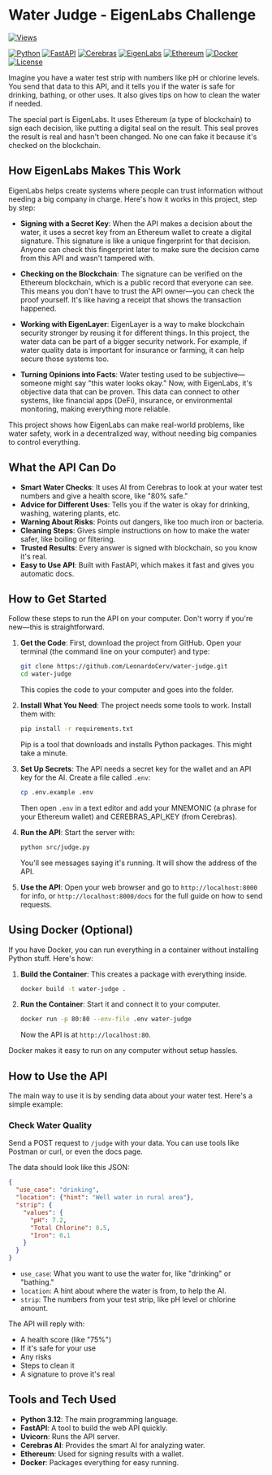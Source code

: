 # Water Judge - EigenLabs Challenge

[![Views](https://badges.0xleo.dev/badge/dynamic/viewers?repo=leonardocerv/water-judge&edges=round&text=repository%20views&bgColor=white&textColor=blue&v=1234567890)](https://github.com/LeonardoCerv/ez-badges)

[![Python](https://badges.0xleo.dev/badge?text=Python&bgColor=3776AB&textColor=FFFFFF&iconColor=FFFFFF&icon=simple-icons:python)](https://www.python.org/)
[![FastAPI](https://badges.0xleo.dev/badge?text=FastAPI&bgColor=009688&textColor=FFFFFF&iconColor=FFFFFF&icon=simple-icons:fastapi)](https://fastapi.tiangolo.com/)
[![Cerebras](https://badges.0xleo.dev/badge?text=cerebras%20API&bgColor=FFFFFF&textColor=black&icon=https://cloud.cerebras.ai/images/logo/cerebras-logo-black.svg)](https://cerebras.ai/)
[![EigenLabs](https://badges.0xleo.dev/badge?text=EigenCloud&bgColor=DA70D6&textColor=FFFFFF&iconColor=FFFFFF&icon=https://www.eigencloud.xyz/images/Eigen_Cloud_Logo.png)](https://www.eigenlabs.org/)
[![Ethereum](https://badges.0xleo.dev/badge?text=Ethereum&bgColor=3C3C3D&textColor=FFFFFF&iconColor=FFFFFF&icon=simple-icons:ethereum)](https://ethereum.org/)
[![Docker](https://badges.0xleo.dev/badge?text=Docker&bgColor=2496ED&textColor=FFFFFF&iconColor=FFFFFF&icon=simple-icons:docker)](https://www.docker.com/)
[![License](https://badges.0xleo.dev/badge?text=License&bgColor=750014&textColor=FFFFFF&iconColor=FFFFFF&icon=https://cdn.uconnectlabs.com/wp-content/themes/uConnect_MIT/images/mit-capd-left.svg?v=2)](https://opensource.org/licenses/MIT)

Imagine you have a water test strip with numbers like pH or chlorine levels. You send that data to this API, and it tells you if the water is safe for drinking, bathing, or other uses. It also gives tips on how to clean the water if needed. 

The special part is EigenLabs. It uses Ethereum (a type of blockchain) to sign each decision, like putting a digital seal on the result. This seal proves the result is real and hasn't been changed. No one can fake it because it's checked on the blockchain.

## How EigenLabs Makes This Work

EigenLabs helps create systems where people can trust information without needing a big company in charge. Here's how it works in this project, step by step:

- **Signing with a Secret Key**: When the API makes a decision about the water, it uses a secret key from an Ethereum wallet to create a digital signature. This signature is like a unique fingerprint for that decision. Anyone can check this fingerprint later to make sure the decision came from this API and wasn't tampered with.

- **Checking on the Blockchain**: The signature can be verified on the Ethereum blockchain, which is a public record that everyone can see. This means you don't have to trust the API owner—you can check the proof yourself. It's like having a receipt that shows the transaction happened.

- **Working with EigenLayer**: EigenLayer is a way to make blockchain security stronger by reusing it for different things. In this project, the water data can be part of a bigger security network. For example, if water quality data is important for insurance or farming, it can help secure those systems too.

- **Turning Opinions into Facts**: Water testing used to be subjective—someone might say "this water looks okay." Now, with EigenLabs, it's objective data that can be proven. This data can connect to other systems, like financial apps (DeFi), insurance, or environmental monitoring, making everything more reliable.

This project shows how EigenLabs can make real-world problems, like water safety, work in a decentralized way, without needing big companies to control everything.

## What the API Can Do

- **Smart Water Checks**: It uses AI from Cerebras to look at your water test numbers and give a health score, like "80% safe."
- **Advice for Different Uses**: Tells you if the water is okay for drinking, washing, watering plants, etc.
- **Warning About Risks**: Points out dangers, like too much iron or bacteria.
- **Cleaning Steps**: Gives simple instructions on how to make the water safer, like boiling or filtering.
- **Trusted Results**: Every answer is signed with blockchain, so you know it's real.
- **Easy to Use API**: Built with FastAPI, which makes it fast and gives you automatic docs.

## How to Get Started

Follow these steps to run the API on your computer. Don't worry if you're new—this is straightforward.

1. **Get the Code**: First, download the project from GitHub. Open your terminal (the command line on your computer) and type:
   ```bash
   git clone https://github.com/LeonardoCerv/water-judge.git
   cd water-judge
   ```
   This copies the code to your computer and goes into the folder.

2. **Install What You Need**: The project needs some tools to work. Install them with:
   ```bash
   pip install -r requirements.txt
   ```
   Pip is a tool that downloads and installs Python packages. This might take a minute.

3. **Set Up Secrets**: The API needs a secret key for the wallet and an API key for the AI. Create a file called `.env`:
   ```bash
   cp .env.example .env
   ```
   Then open `.env` in a text editor and add your MNEMONIC (a phrase for your Ethereum wallet) and CEREBRAS_API_KEY (from Cerebras).

4. **Run the API**: Start the server with:
   ```bash
   python src/judge.py
   ```
   You'll see messages saying it's running. It will show the address of the API.

5. **Use the API**: Open your web browser and go to `http://localhost:8000` for info, or `http://localhost:8000/docs` for the full guide on how to send requests.

## Using Docker (Optional)

If you have Docker, you can run everything in a container without installing Python stuff. Here's how:

1. **Build the Container**: This creates a package with everything inside.
   ```bash
   docker build -t water-judge .
   ```

2. **Run the Container**: Start it and connect it to your computer.
   ```bash
   docker run -p 80:80 --env-file .env water-judge
   ```
   Now the API is at `http://localhost:80`.

Docker makes it easy to run on any computer without setup hassles.

## How to Use the API

The main way to use it is by sending data about your water test. Here's a simple example:

### Check Water Quality

Send a POST request to `/judge` with your data. You can use tools like Postman or curl, or even the docs page.

The data should look like this JSON:

```json
{
  "use_case": "drinking",
  "location": {"hint": "Well water in rural area"},
  "strip": {
    "values": {
      "pH": 7.2,
      "Total Chlorine": 0.5,
      "Iron": 0.1
    }
  }
}
```

- `use_case`: What you want to use the water for, like "drinking" or "bathing."
- `location`: A hint about where the water is from, to help the AI.
- `strip`: The numbers from your test strip, like pH level or chlorine amount.

The API will reply with:
- A health score (like "75%")
- If it's safe for your use
- Any risks
- Steps to clean it
- A signature to prove it's real

## Tools and Tech Used

- **Python 3.12**: The main programming language.
- **FastAPI**: A tool to build the web API quickly.
- **Uvicorn**: Runs the API server.
- **Cerebras AI**: Provides the smart AI for analyzing water.
- **Ethereum**: Used for signing results with a wallet.
- **Docker**: Packages everything for easy running.
